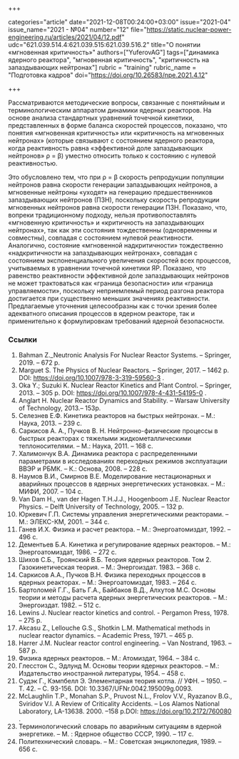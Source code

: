 +++

categories="article"
date="2021-12-08T00:24:00+03:00"
issue="2021-04"
issue_name="2021 - №04"
number="12"
file="https://static.nuclear-power-engineering.ru/articles/2021/04/12.pdf"
udc="621.039.514.4:621.039.515:621.039.516.2"
title="О понятии «мгновенная критичность»"
authors=["YuferovAG"]
tags=["динамика ядерного реактора", "мгновенная критичность", "критичность на запаздывающих нейтронах"]
rubric = "training"
rubric_name = "Подготовка кадров"
doi="https://doi.org/10.26583/npe.2021.4.12"

+++

Рассматриваются методические вопросы, связанные с понятийным и терминологическим аппаратом динамики ядерных реакторов. На основе анализа стандартных уравнений точечной кинетики, представленных в форме баланса скоростей процессов, показано, что понятия «мгновенная критичность» или «критичность на мгновенных нейтронах» (которые связывают с состоянием ядерного реактора, когда реактивность равна «эффективной доле запаздывающих нейтронов» ρ = β) уместно относить только к состоянию с нулевой реактивностью.

Это обусловлено тем, что при ρ = β скорость репродукции популяции нейтронов равна скорости генерации запаздывающих нейтронов, а мгновенные нейтроны «уходят» на генерацию предшественников запаздывающих нейтронов (ПЗН), поскольку скорость репродукции мгновенных нейтронов равна скорости генерации ПЗН. Показано, что, вопреки традиционному подходу, нельзя противопоставлять «мгновенную критичность» и «критичность на запаздывающих нейтронах», так как эти состояния тождественны (одновременны и совместны), совпадая с состоянием нулевой реактивности. Аналогично, состояние «мгновенной надкритичности» тождественно «надкритичности на запаздывающих нейтронах», совпадая с состоянием экспоненциального увеличения скоростей всех процессов, учитываемых в уравнении точечной кинетики ЯР. Показано, что равенство реактивности эффективной доле запаздывающих нейтронов не может трактоваться как «граница безопасности» или «граница управляемости», поскольку неприемлемый период разгона реактора достигается при существенно меньших значениях реактивности. Предлагаемые уточнения целесообразны как с точки зрения более адекватного описания процессов в ядерном реакторе, так и применительно к формулировкам требований ядерной безопасности.

### Ссылки

1. Bahman Z._Neutronic Analysis For Nuclear Reactor Systems. – Springer, 2019. – 672 p.
2. Marguet S. The Physics of Nuclear Reactors. – Springer, 2017. – 1462 p. DOI: https://doi.org/10.1007/978-3-319-59560-3 .
3. Oka Y.; Suzuki K. Nuclear Reactor Kinetics and Plant Control. – Springer, 2013. – 305 p. DOI: https://doi.org/10.1007/978-4-431-54195-0 .
4. Anglart H. Nuclear Reactor Dynamics and Stability. – Warsaw University of Technology, 2013.– 153p.
5. Селезнев Е.Ф. Кинетика реакторов на быстрых нейтронах. – М.: Наука, 2013. – 239 с.
6. Саркисов А. А., Пучков В. Н. Нейтронно-физические процессы в быстрых реакторах с тяжелыми жидкометаллическими теплоносителями. – М.: Наука, 2011. – 168 с.
7. Халимончук В.А. Динамика реактора с распределенными параметрами в исследованиях переходных режимов эксплуатации ВВЭР и РБМК. – К.: Основа, 2008. – 228 с.
8. Наумов В.И., Смирнов В.Е. Моделирование нестационарных и аварийных процессов в ядерных энергетических установках. – М.: МИФИ, 2007. – 104 с.
9. Van Dam H., van der Hagen T.H.J.J., Hoogenboom J.E. Nuclear Reactor Physics. – Delft University of Technology, 2005. – 132 p.
10. Юркевич Г.П. Системы управления энергетическими реакторами. – М.: ЭЛЕКС-КМ, 2001. – 344 с.
11. Ганев И.Х. Физика и расчет реактора. – М.: Энергоатомиздат, 1992. – 496 с.
12. Дементьев Б.А. Кинетика и регулирование ядерных реакторов. – М.: Энергоатомиздат, 1986. – 272 с.
13. Шихов С.Б., Троянский В.Б. Теория ядерных реакторов. Том 2. Газокинетическая теория. – М.: Энергоиздат. 1983. – 368 с.
14. Саркисов А.А., Пучков В.Н. Физика переходных процессов в ядерных реакторах. – М.: Энергоатомиздат, 1983. – 264 с.
15. Бартоломей Г.Г., Бать Г.А., Байбаков В.Д., Алхутов М.С. Основы теории и методы расчета ядерных энергетических реакторов. – М.: Энергоиздат. 1982. – 512 с.
16. Lewins J. Nuclear reactor kinetics and control. - Pergamon Press, 1978. – 275 p.
17. Akcasu Z., Lellouche G.S., Shotkin L.M. Mathematical methods in nuclear reactor dynamics. – Academic Press, 1971. – 465 p.
18. Harrer J.M. Nuclear reactor control engineering. – Van Nostrand, 1963. – 587 p.
19. Физика ядерных реакторов. – М.: Атомиздат, 1964. – 384 с.
20. Глесстон С., Эдлунд М. Основы теории ядерных реакторов. – М.: Издательство иностранной литературы, 1954. – 458 с.
21. Судэк Г., Кэмпбелл Э. Элементарная теория котла. // УФН. – 1950. – Т. 42. – С. 93-156. DOI: 10.3367/UFNr.0042.195009g.0093.
22. McLaughlin T.P., Monahan S.P., Pruvost N.L., Frolov V.V., Ryazanov B.G., Sviridov V.I. A Review of Criticality Accidents. – Los Alamos National Laboratory, LA-13638. 2000. –158 p.DOI: https://doi.org/10.2172/760080 .
23. Терминологический словарь по аварийным ситуациям в ядерной энергетике. – М. : Ядерное общество СССР, 1990. – 117 с.
24. Политехнический словарь. – М.: Советская энциклопедия, 1989. – 656 с.